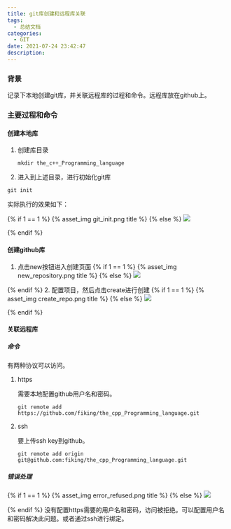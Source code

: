 ```yaml
---
title: git库创建和远程库关联
tags:
  - 总结文档
categories:
  - GIT
date: 2021-07-24 23:42:47
description: 
---
```


### 背景

  记录下本地创建git库，并关联远程库的过程和命令。远程库放在github上。

 <!-- more -->

### 主要过程和命令

#### 创建本地库

1. 创建库目录

   ```shell
   mkdir the_c++_Programming_language
   ```

2.  进入到上述目录，进行初始化git库

   ```
   git init
   ```

  实际执行的效果如下：

  {% if 1 == 1 %} 
      {% asset_img git_init.png title %}
  {% else %}
      ![](I:\Blogs\fiking\source\_posts\git库创建和远程库关联\git_init.png)

  {% endif %}

#### 创建github库

1. 点击new按钮进入创建页面
{% if 1 == 1 %} 
    {% asset_img new_repository.png title %}
{% else %}
    ![](I:\Blogs\fiking\source\_posts\git库创建和远程库关联\new_repository.png)

{% endif %}
2. 配置项目，然后点击create进行创建
{% if 1 == 1 %} 
    {% asset_img create_repo.png title %}
{% else %}
    ![](I:\Blogs\fiking\source\_posts\git库创建和远程库关联\create_repo.png)

{% endif %}

#### 关联远程库

##### 命令

  有两种协议可以访问。

1. https

   需要本地配置github用户名和密码。

   ```shell
   git remote add https://github.com/fiking/the_cpp_Programming_language.git
   ```

   

2. ssh

   要上传ssh key到github。

   ```shell
   git remote add origin git@github.com:fiking/the_cpp_Programming_language.git
   ```

##### 错误处理
{% if 1 == 1 %} 
    {% asset_img error_refused.png title %}
{% else %}
    ![](I:\Blogs\fiking\source\_posts\git库创建和远程库关联\error_refused.png)

{% endif %}
没有配置https需要的用户名和密码，访问被拒绝。可以配置用户名和密码解决此问题。或者通过ssh进行绑定。
